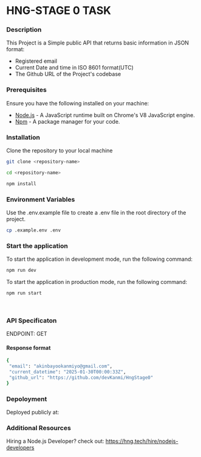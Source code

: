# HNG-STAGE 0 TASK

### Description

This Project is a Simple public API that returns basic information in JSON format:
- Registered email
- Current Date and time in ISO 8601 format(UTC)
- The Github URL of the Project's codebase

### Prerequisites

Ensure you have the following installed on your machine:

- [Node.js](https://nodejs.org/en/download/) - A JavaScript runtime built on Chrome's V8 JavaScript engine.
- [Npm](https://yarnpkg.com/en/docs/install) - A package manager for your code.


### Installation

Clone the repository to your local machine

```bash
git clone <repository-name>

cd <repository-name>

npm install
```

### Environment Variables

Use the .env.example file to create a .env file in the root directory of the project.

```bash
cp .example.env .env
```

### Start the application

To start the application in development mode, run the following command:

```bash
npm run dev
```

To start the application in production mode, run the following command:

```bash
npm run start
```

<br>

### API Specificaton
ENDPOINT: GET 

#### Response format
 ```bash
 {
  "email": "akinbayookanmiyo@gmail.com",
  "current_datetime": "2025-01-30T00:00:33Z",
  "github_url": "https://github.com/devKanmi/HngStage0"
}
 ```

 ### Depoloyment
 Deployed publicly at: 

### Additional Resources
Hiring a Node.js Developer? check out:
https://hng.tech/hire/nodejs-developers